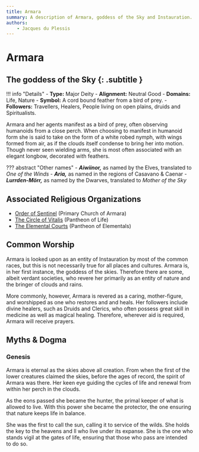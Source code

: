 ```yaml
---
title: Armara
summary: A description of Armara, goddess of the Sky and Instauration.
authors:
    - Jacques du Plessis
---
```

# Armara
## The goddess of the Sky {: .subtitle }

!!! info "Details"
    - **Type:** Major Deity
    - **Alignment:** Neutral Good
    - **Domains:** Life, Nature
    - **Symbol:** A cord bound feather from a bird of prey.
    - **Followers:** Travellers, Healers, People living on open plains, druids and Spiritualists.

Armara and her agents manifest as a bird of prey, often observing humanoids from a close perch.  When choosing to manifest in humanoid form she is said to take on the form of a white robed nymph, with wings formed from air, as if the clouds itself condense to bring her into motion.  Though never seen wielding arms, she is most often associated with an elegant longbow, decorated with feathers.

??? abstract "Other names"
    - ***Aiwiinor,*** as named by the Elves, translated to _One of the Winds_
    - ***Aria,*** as named in the regions of Casavano & Caenar
    - ***Lurrden-Mörr,*** as named by the Dwarves, translated to _Mother of the Sky_

## Associated Religious Organizations
* [Order of Sentinel](../../organizations/order_of_sentinel) (Primary Church of Armara)
* [The Circle of Vitalis](../../organizations/circle_of_vitalis) (Pantheon of Life)
* [The Elemental Courts](../../organizations/elemental_courts) (Pantheon of Elementals)

## Common Worship
Armara is looked upon as an entity of Instauration by most of the common races, but this is not necessarily true for all places and cultures.  Armara is, in her first instance, the goddess of the skies.  Therefore there are some, albeit verdant societies, who revere her primarily as an entity of nature and the bringer of clouds and rains.

More commonly, however, Armara is revered as a caring, mother-figure, and worshipped as one who restores and and heals.  Her followers include divine healers, such as Druids and Clerics, who often possess great skill in medicine as well as magical healing.  Therefore, wherever aid is required, Armara will receive prayers.

## Myths & Dogma
### Genesis
Armara is eternal as the skies above all creation.  From when the first of the lower creatures claimed the skies, before the ages of record, the spirit of Armara was there.  Her keen eye guiding the cycles of life and renewal from within her perch in the clouds.

As the eons passed she became the hunter, the primal keeper of what is allowed to live.  With this power she became the protector, the one ensuring that nature keeps life in balance.

She was the first to call the sun, calling it to service of the wilds.  She holds the key to the heavens and ll who live under its expanse.  She is the one who stands vigil at the gates of life, ensuring that those who pass are intended to do so.